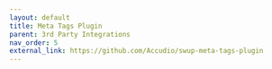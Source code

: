 ```yaml
---
layout: default
title: Meta Tags Plugin
parent: 3rd Party Integrations
nav_order: 5
external_link: https://github.com/Accudio/swup-meta-tags-plugin
---
```

